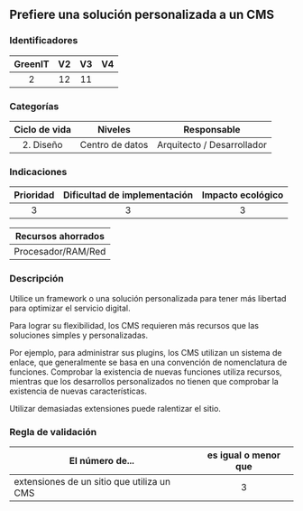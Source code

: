 ## Prefiere una solución personalizada a un CMS

### Identificadores

| GreenIT | V2  | V3  | V4  |
|:-------:|:---:|:---:|:---:|
| 2       | 12  | 11  |     |

### Categorías

| Ciclo de vida | Niveles         | Responsable                |
|:-------------:|:---------------:|:--------------------------:|
| 2. Diseño     | Centro de datos | Arquitecto / Desarrollador |

### Indicaciones

| Prioridad | Dificultad de implementación | Impacto ecológico |
|:---------:|:----------------------------:|:-----------------:|
| 3         | 3                            | 3                 |

| Recursos ahorrados |
|:------------------:|
| Procesador/RAM/Red |

### Descripción

Utilice un framework o una solución personalizada para tener más libertad para optimizar el servicio digital.

Para lograr su flexibilidad, los CMS requieren más recursos que las soluciones simples y personalizadas.

Por ejemplo, para administrar sus plugins, los CMS utilizan un sistema de enlace, que generalmente se basa en una convención de nomenclatura de funciones.
Comprobar la existencia de nuevas funciones utiliza recursos, mientras que los desarrollos personalizados no tienen que comprobar la existencia de nuevas características.

Utilizar demasiadas extensiones puede ralentizar el sitio.

### Regla de validación

| El número de...                            | es igual o menor que |
|--------------------------------------------|:--------------------:|
| extensiones de un sitio que utiliza un CMS | 3                    |
